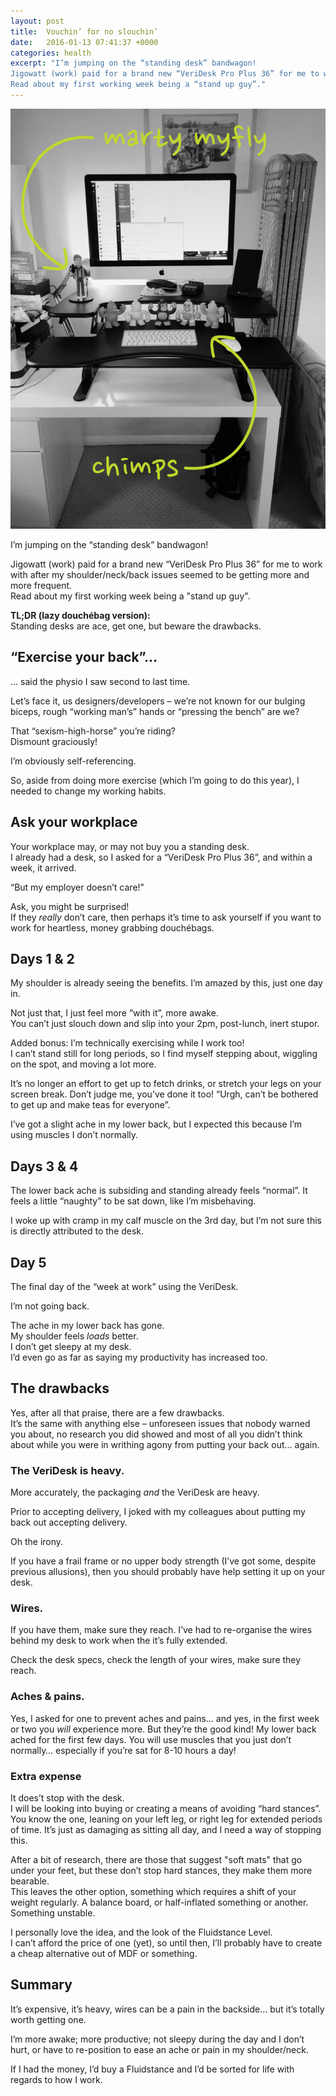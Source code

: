 ```yaml
---
layout: post
title:  Vouchin’ for no slouchin’
date:   2016-01-13 07:41:37 +0000
categories: health
excerpt: "I’m jumping on the “standing desk” bandwagon!  
Jigowatt (work) paid for a brand new “VeriDesk Pro Plus 36” for me to work with after my shoulder/neck/back issues seemed to be getting more and more frequent.  
Read about my first working week being a “stand up guy”."
---
```


<img class="left" alt="VeriDesk Pro Plus 36" src="/img/post-images/veridesk-pro-plus-36.jpg">

I’m jumping on the “standing desk” bandwagon!

Jigowatt (work) paid for a brand new “VeriDesk Pro Plus 36” for me to work with after my shoulder/neck/back issues seemed to be getting more and more frequent.  
Read about my first working week being a "stand up guy".

**TL;DR (lazy douchébag version):**  
Standing desks are ace, get one, but beware the drawbacks.

## “Exercise your back”…

… said the physio I saw second to last time.

Let’s face it, us designers/developers – we’re not known for our bulging biceps, rough “working man’s” hands or “pressing the bench” are we?  

That “sexism-high-horse” you’re riding?  
Dismount graciously!

I’m obviously self-referencing.

So, aside from doing more exercise (which I’m going to do this year), I needed to change my working habits.

## Ask your workplace

Your workplace may, or may not buy you a standing desk.  
I already had a desk, so I asked for a “VeriDesk Pro Plus 36”, and within a week, it arrived.

“But my employer doesn’t care!”

Ask, you might be surprised!  
If they _really_ don’t care, then perhaps it’s time to ask yourself if you want to work for heartless, money grabbing douchébags.

## Days 1 & 2

My shoulder is already seeing the benefits. I’m amazed by this, just one day in.

Not just that, I just feel more “with it”, more awake.  
You can’t just slouch down and slip into your 2pm, post-lunch, inert stupor.

Added bonus: I’m technically exercising while I work too!  
I can’t stand still for long periods, so I find myself stepping about, wiggling on the spot, and moving a lot more.

It’s no longer an effort to get up to fetch drinks, or stretch your legs on your screen break. Don’t judge me, you’ve done it too! “Urgh, can’t be bothered to get up and make teas for everyone”.

I’ve got a slight ache in my lower back, but I expected this because I’m using muscles I don’t normally.

## Days 3 & 4

The lower back ache is subsiding and standing already feels “normal”.
It feels a little “naughty” to be sat down, like I’m misbehaving.

I woke up with cramp in my calf muscle on the 3rd day, but I’m not sure this is directly attributed to the desk.

## Day 5

The final day of the “week at work” using the VeriDesk.

I’m not going back.

The ache in my lower back has gone.  
My shoulder feels *loads* better.  
I don’t get sleepy at my desk.  
I’d even go as far as saying my productivity has increased too.

## The drawbacks

Yes, after all that praise, there are a few drawbacks.  
It’s the same with anything else – unforeseen issues that nobody warned you about, no research you did showed and most of all you didn’t think about while you were in writhing agony from putting your back out… again.

### The VeriDesk is heavy.

More accurately, the packaging _and_ the VeriDesk are heavy.  

Prior to accepting delivery, I joked with my colleagues about putting my back out accepting delivery.

Oh the irony.

If you have a frail frame or no upper body strength (I’ve got some, despite previous allusions), then you should probably have help setting it up on your desk.

### Wires.

If you have them, make sure they reach. I’ve had to re-organise the wires behind my desk to work when the it’s fully extended.

Check the desk specs, check the length of your wires, make sure they reach.

### Aches & pains.

Yes, I asked for one to prevent aches and pains… and yes, in the first week or two you *will* experience more. But they’re the good kind!
My lower back ached for the first few days. You will use muscles that you just don’t normally… especially if you’re sat for 8-10 hours a day!

### Extra expense

It does’t stop with the desk.  
I will be looking into buying or creating a means of avoiding “hard stances”.  
You know the one, leaning on your left leg, or right leg for extended periods of time. It’s just as damaging as sitting all day, and I need a way of stopping this.

After a bit of research, there are those that suggest "soft mats" that go under your feet, but these don’t stop hard stances, they make them more bearable.  
This leaves the other option, something which requires a shift of your weight regularly. A balance board, or half-inflated something or another. Something unstable.

I personally love the idea, and the look of the Fluidstance Level.  
I can’t afford the price of one (yet), so until then, I’ll probably have to create a cheap alternative out of MDF or something.

## Summary

It’s expensive, it’s heavy, wires can be a pain in the backside… but it’s totally worth getting one.

I’m more awake; more productive; not sleepy during the day and I don’t hurt, or have to re-position to ease an ache or pain in my shoulder/neck.

If I had the money, I’d buy a Fluidstance and I’d be sorted for life with regards to how I work.
